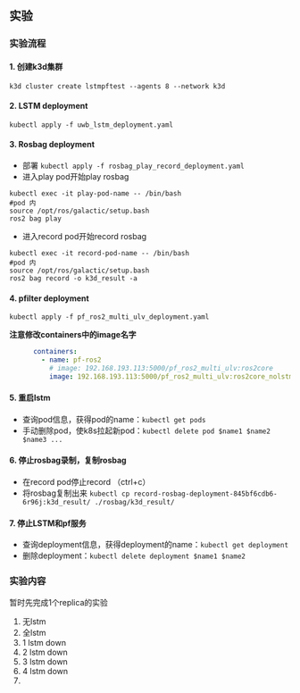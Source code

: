 ## 实验
### 实验流程
#### 1. 创建k3d集群
`k3d cluster create lstmpftest --agents 8 --network k3d`
#### 2. LSTM deployment
`kubectl apply -f uwb_lstm_deployment.yaml`
#### 3. Rosbag deployment
- 部署
`kubectl apply -f rosbag_play_record_deployment.yaml`
- 进入play pod开始play rosbag
```
kubectl exec -it play-pod-name -- /bin/bash
#pod 内
source /opt/ros/galactic/setup.bash
ros2 bag play 
```
- 进入record pod开始record rosbag
```
kubectl exec -it record-pod-name -- /bin/bash
#pod 内
source /opt/ros/galactic/setup.bash
ros2 bag record -o k3d_result -a 
```
#### 4. pfilter deployment
`kubectl apply -f pf_ros2_multi_ulv_deployment.yaml`

**注意修改containers中的image名字**
```yaml
      containers:
        - name: pf-ros2
          # image: 192.168.193.113:5000/pf_ros2_multi_ulv:ros2core
          image: 192.168.193.113:5000/pf_ros2_multi_ulv:ros2core_nolstm
```

#### 5. 重启lstm
- 查询pod信息，获得pod的name：`kubectl get pods`
- 手动删除pod，使k8s拉起新pod：`kubectl delete pod $name1 $name2 $name3 ...`

#### 6. 停止rosbag录制，复制rosbag
- 在record pod停止record （ctrl+c）
- 将rosbag复制出来
`kubectl cp record-rosbag-deployment-845bf6cdb6-6r96j:k3d_result/ ./rosbag/k3d_result/`

#### 7. 停止LSTM和pf服务
- 查询deployment信息，获得deployment的name：`kubectl get deployment`
- 删除deployment：`kubectl delete deployment $name1 $name2`

### 实验内容
暂时先完成1个replica的实验
1. 无lstm
2. 全lstm
3. 1 lstm down
4. 2 lstm down
5. 3 lstm down
6. 4 lstm down
7. 